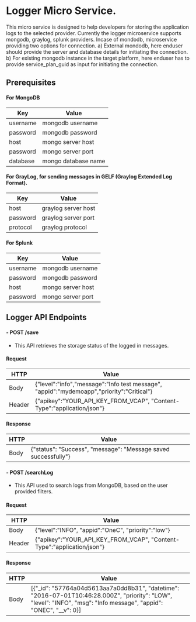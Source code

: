 # Logger Micro Service.

 This micro service is designed to help developers for storing the application logs to the selected provider.
 Currently the logger microservice supports mongodb, graylog, splunk providers. Incase of mondodb, microservice providing two options for connection.
         a) External mondodb, here enduser should provide the server and database details for initiating the connection.
         b) For existing mongodb instance in the target platform, here enduser has to provide service_plan_guid as input for initiating the connection.


## Prerequisites
#### For MongoDB

| Key        |            Value                      |
|------------|---------------------------------------|
| username   | mongodb username
| password   | mongodb password                   |
| host       | mongo server host                   |
| password   | mongo server port                   |
| database   | mongo database name                 |


#### For GrayLog, for sending messages in GELF (Graylog Extended Log Format).

| Key        |            Value                      |
|------------|---------------------------------------|
| host       | graylog server host                 |
| password   | graylog server port                 |
| protocol   | graylog protocol                    |


#### For Splunk

| Key        |            Value                      |
|------------|---------------------------------------|
| username   | mongodb username
| password   | mongodb password                    |
| host       | mongo server host                   |
| password   | mongo server port                   |


## Logger API Endpoints

#### - POST /save
- This API retrieves the storage status of the logged in messages.

#### Request
| HTTP       |                             Value                                           |
|------------|-----------------------------------------------------------------------------|
| Body       | {"level":"info","message":"Info test message", "appid":"mydemoapp","priority":"Critical"} |
| Header     | {"apikey":"YOUR_API_KEY_FROM_VCAP", "Content-Type":"application/json"}                     |

#### Response
| HTTP       |  Value                                                               |
|------------|----------------------------------------------------------------------|
| Body       | {"status": "Success", "message": "Message saved successfully"}       |




#### - POST /searchLog
- This API used to search logs from MongoDB, based on the user provided filters.

#### Request
| HTTP       |                             Value                                                          |
|------------|--------------------------------------------------------------------------------------------|
| Body       | {"level":"INFO", "appid":"OneC", "priority":"low"} |
| Header     | {"apikey":"YOUR_API_KEY_FROM_VCAP", "Content-Type":"application/json"}                     |

#### Response
| HTTP       |  Value                                      |
|------------|---------------------------------------------|
| Body       | [{"_id": "57764a04d5613aa7a0dd8b31", "datetime": "2016-07-01T10:46:28.000Z", "priority": "LOW", "level": "INFO", "msg": "Info message", "appid": "ONEC", "__v": 0}] |

